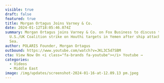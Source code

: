 ```yaml
---
visible: true
draft: false
featured: true
title: Morgan Ortagus Joins Varney & Co.
date: 2024-01-12T18:05:46.074Z
summary: Morgan Ortagus joins Varney & Co. on Fox Business to discuss the
  U.S./UK Coalition strike on Houthi targets in Yemen after ship attacks in Red
  Sea.
author: POLARIS Founder, Morgan Ortagus
outbound: https://www.youtube.com/watch?v=JKL3C5d7SBM
cta: View Now On <i class="fa-brands fa-youtube"></i> Youtube →
categories:
  - Videos
  - Middle East
image: /img/updates/screenshot-2024-01-16-at-12.09.13 pm.jpeg
---
```


